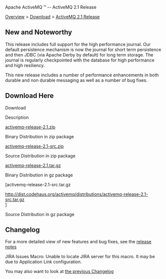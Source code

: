 Apache ActiveMQ ™ -- ActiveMQ 2.1 Release 

[Overview](overview.md) > [Download](OverviewOverview/Overview/download.md) > [ActiveMQ 2.1 Release](Overview/Download/activemq-21-release.md)


New and Noteworthy
------------------

This release includes full support for the high performance journal. Our default persistence mechanism is now the journal for short term persistence and then JDBC (via Apache Derby by default) for long term storage. The journal is regularly checkpointed with the database for high performance and high resiliency.

This new release includes a number of performance enhancements in both durable and non durable messaging as well as a number of bug fixes.

Download Here
-------------

Download

Description

[activemq-release-2.1.zip](http://dist.codehaus.org/activemq/distributions/activemq-release-2.1.zip)

Binary Distribution in zip package

[activemq-release-2.1-src.zip](http://dist.codehaus.org/activemq/distributions/activemq-release-2.1-src.zip)

Source Distribution in zip package

[activemq-release-2.1.tar.gz](http://dist.codehaus.org/activemq/distributions/activemq-release-2.1.tar.gz)

Binary Distribution in gz package

\[activemq-release-2.1-src.tar.gz

http://dist.codehaus.org/activemq/distributions/activemq-release-2.1-src.tar.gz  
\]

Source Distribution in gz package

Changelog
---------

For a more detailed view of new features and bug fixes, see the [release notes](http://jira.activemq.org/jira/secure/ReleaseNote.jspa?version=11499&styleName=Html&projectId=10520&Create=Create)

JIRA Issues Macro: Unable to locate JIRA server for this macro. It may be due to Application Link configuration.

You may also want to look at [the previous Changelog](Overview/Download/activemq-20-release.md)

